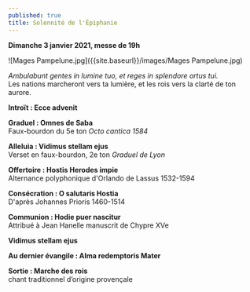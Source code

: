 ```yaml
---
published: true
title: Solennité de l'Épiphanie
---
```

**Dimanche 3 janvier 2021, messe de 19h**  

![Mages Pampelune.jpg]({{site.baseurl}}/images/Mages Pampelune.jpg)

*Ambulabunt gentes in lumine tuo, et reges in splendore ortus tui.*  
Les nations marcheront vers ta lumière, et les rois vers la clarté de ton aurore.

**Introït : Ecce advenit**  

**Graduel : Omnes de Saba**  
Faux-bourdon du 5e ton *Octo cantica 1584*

**Alleluia : Vidimus stellam ejus**  
Verset en faux-bourdon, 2e ton *Graduel de Lyon*

**Offertoire : Hostis Herodes impie**  
Alternance polyphonique d'Orlando de Lassus 1532-1594

**Consécration : O salutaris Hostia**  
D'après Johannes Prioris 1460-1514

**Communion : Hodie puer nascitur**  
Attribué à Jean Hanelle manuscrit de Chypre XVe

**Vidimus stellam ejus**

**Au dernier évangile : Alma redemptoris Mater**

**Sortie : Marche des rois**  
chant traditionnel d’origine provençale
